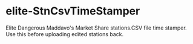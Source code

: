 # elite-StnCsvTimeStamper

Elite Dangerous Maddavo's Market Share stations.CSV file time stamper. Use this before uploading edited stations back.

